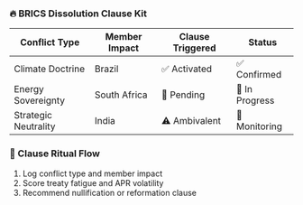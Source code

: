 ### 🔥 BRICS Dissolution Clause Kit

| Conflict Type       | Member Impact | Clause Triggered | Status       |
|----------------------|----------------|-------------------|--------------|
| Climate Doctrine     | Brazil          | ✅ Activated       | ✅ Confirmed  
| Energy Sovereignty   | South Africa    | 🔄 Pending         | 🔄 In Progress  
| Strategic Neutrality | India           | ⚠️ Ambivalent      | 🔄 Monitoring  

### 🔄 Clause Ritual Flow
1. Log conflict type and member impact  
2. Score treaty fatigue and APR volatility  
3. Recommend nullification or reformation clause
